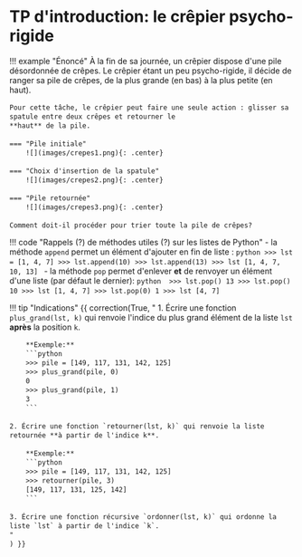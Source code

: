 # TP d'introduction: le crêpier psycho-rigide

!!! example "Énoncé"
    À la fin de sa journée, un crêpier dispose d'une pile désordonnée de crêpes. Le crêpier étant un peu psycho-rigide, il décide de ranger sa pile de crêpes, de la plus grande (en bas) à la plus petite (en haut).

    Pour cette tâche, le crêpier peut faire une seule action : glisser sa spatule entre deux crêpes et retourner le
    **haut** de la pile.
    
    === "Pile initiale"
        ![](images/crepes1.png){: .center} 

    === "Choix d'insertion de la spatule"
        ![](images/crepes2.png){: .center} 

    === "Pile retournée"
        ![](images/crepes3.png){: .center}

    Comment doit-il procéder pour trier toute la pile de crêpes?


!!! code "Rappels (?) de méthodes utiles (?) sur les listes de Python"
    - la méthode `append` permet un élément d'ajouter en fin de liste :
        ```python
        >>> lst = [1, 4, 7]
        >>> lst.append(10)
        >>> lst.append(13)
        >>> lst
        [1, 4, 7, 10, 13]
        ```
    - la méthode `pop` permet d'enlever **et** de renvoyer un élément d'une liste (par défaut le dernier):
        ```python 
        >>> lst.pop()
        13
        >>> lst.pop()
        10
        >>> lst
        [1, 4, 7]
        >>> lst.pop(0)
        1
        >>> lst
        [4, 7]
        ```


!!! tip "Indications"
    {{ correction(True, 
    "
    1. Écrire une fonction `plus_grand(lst, k)` qui renvoie l'indice du plus grand élément de la liste `lst` **après** la position `k`.

        **Exemple:**
        ```python
        >>> pile = [149, 117, 131, 142, 125]
        >>> plus_grand(pile, 0)
        0
        >>> plus_grand(pile, 1)
        3
        ```
        
    2. Écrire une fonction `retourner(lst, k)` qui renvoie la liste retournée **à partir de l'indice k**.

        **Exemple:**
        ```python
        >>> pile = [149, 117, 131, 142, 125]
        >>> retourner(pile, 3)
        [149, 117, 131, 125, 142]
        ```

    3. Écrire une fonction récursive `ordonner(lst, k)` qui ordonne la liste `lst` à partir de l'indice `k`.
    "
    ) }}


    
